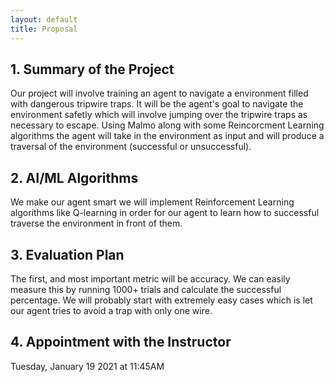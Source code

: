 ```yaml
---
layout: default
title: Proposal
---
```


## 1. Summary of the Project

Our project will involve training an agent to navigate a environment filled with dangerous tripwire traps. It will be the agent's goal to navigate the environment safetly which will involve jumping over the tripwire traps as necessary to escape. Using Malmo along with some Reincorcment Learning algorithms the agent will take in the environment as input and will produce a traversal of the environment (successful or unsuccessful).

## 2. AI/ML Algorithms

We make our agent smart we will implement Reinforcement Learning algorithms like Q-learning in order for our agent to learn how to successful traverse the environment in front of them.

## 3. Evaluation Plan
The first, and most important metric will be accuracy. We can easily measure this by running 1000+ trials and calculate the successful percentage. We will probably start with extremely easy cases which is let our agent tries to avoid a trap with only one wire.

## 4. Appointment with the Instructor
Tuesday, January 19 2021 at 11:45AM
